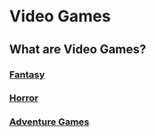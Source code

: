 # Video Games
## What are Video Games?
### [Fantasy](fantasy/fent.md) 
### [Horror](horror/horrorfile.md)   
### [Adventure Games](storygame/story.md)

